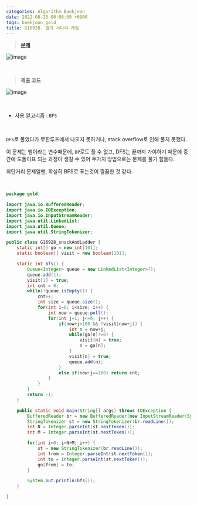 ```yaml
---
categories: Algorithm Baekjoon
date: 2022-08-25 00:08:00 +0900
tags: baekjoon_gold
title: G16928. 뱀과 사다리 게임
---
```


> **[문제](https://www.acmicpc.net/problem/16928)**

![image](https://user-images.githubusercontent.com/80896077/192090053-4bdc217b-e679-424c-a044-3352d5e62881.png)

<br>

> **제출 코드**

![image](https://user-images.githubusercontent.com/80896077/192090060-c628b984-929c-4e26-9f29-57278aa4eb7d.png)

<br>

- 사용 알고리즘 : `BFS`

<br>

`DFS`로 풀었다가 무한루프에서 나오지 못하거나, stack overflow로 인해 풀지 못했다.

이 문제는 뱀이라는 변수때문에, `DP`로도 풀 수 없고, DFS는 끝까지 가야하기 때문에 중간에 도돌이표 되는 과정이 생길 수 있어 두가지 방법으로는 문제를 풀기 힘들다.

최단거리 문제일땐, 확실히 BFS로 푸는것이 깔끔한 것 같다.

<br>

```java
package gold;

import java.io.BufferedReader;
import java.io.IOException;
import java.io.InputStreamReader;
import java.util.LinkedList;
import java.util.Queue;
import java.util.StringTokenizer;

public class G16928_snackAndLadder {
	static int[] go = new int[101];
	static boolean[] visit = new boolean[101];

	static int bfs() {
		Queue<Integer> queue = new LinkedList<Integer>();
		queue.add(1);
		visit[1] = true;
		int cnt = 0;
		while(!queue.isEmpty()) {
			cnt++;
			int size = queue.size();
			for(int i=0; i<size; i++) {
				int now = queue.poll();
				for(int j=1; j<=6; j++) {
					if(now+j<100 && !visit[now+j]) {
						int n = now+j;
						while(go[n]!=0) {
							visit[n] = true;
							n = go[n];
						}
						visit[n] = true;
						queue.add(n);
					}
					else if(now+j==100) return cnt;
				}
			}
		}
		return -1;
	}

	public static void main(String[] args) throws IOException {
		BufferedReader br = new BufferedReader(new InputStreamReader(System.in));
		StringTokenizer st = new StringTokenizer(br.readLine());
		int N = Integer.parseInt(st.nextToken());
		int M = Integer.parseInt(st.nextToken());

		for(int i=0; i<N+M; i++) {
			st = new StringTokenizer(br.readLine());
			int from = Integer.parseInt(st.nextToken());
			int to = Integer.parseInt(st.nextToken());
			go[from] = to;
		}

		System.out.println(bfs());
	}

}
```
